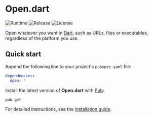 # Open.dart
![Runtime](https://img.shields.io/badge/dart-%3E%3D2.7-brightgreen.svg) ![Release](https://img.shields.io/pub/v/open.svg) ![License](https://img.shields.io/badge/license-MIT-blue.svg)

Open whatever you want in [Dart](https://dart.dev), such as URLs, files or executables, regardless of the platform you use.

## Quick start
Append the following line to your project's `pubspec.yaml` file:

```yaml
dependencies:
  open: *
```

Install the latest version of **Open.dart** with [Pub](https://dart.dev/tools/pub/cmd):

```shell
pub get
```

For detailed instructions, see the [installation guide](installation.md).
